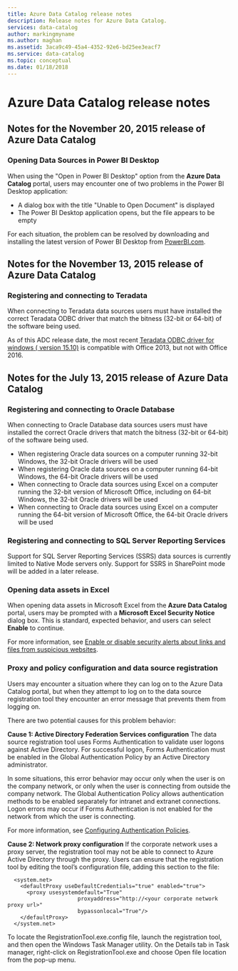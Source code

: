 ```yaml
---
title: Azure Data Catalog release notes
description: Release notes for Azure Data Catalog.
services: data-catalog
author: markingmyname
ms.author: maghan
ms.assetid: 3aca9c49-45a4-4352-92e6-bd25ee3eacf7
ms.service: data-catalog
ms.topic: conceptual
ms.date: 01/18/2018
---
```

# Azure Data Catalog release notes
## Notes for the November 20, 2015 release of Azure Data Catalog
### Opening Data Sources in Power BI Desktop
When using the "Open in Power BI Desktop" option from the **Azure Data Catalog** portal, users may encounter one of two problems in the Power BI Desktop application:

* A dialog box with the title "Unable to Open Document" is displayed
* The Power BI Desktop application opens, but the file appears to be empty

For each situation, the problem can be resolved by downloading and installing the latest version of Power BI Desktop from [PowerBI.com](https://powerbi.com).

## Notes for the November 13, 2015 release of Azure Data Catalog
### Registering and connecting to Teradata
When connecting to Teradata data sources users must have installed the correct Teradata ODBC driver that match the bitness (32-bit or 64-bit) of the software being used.

As of this ADC release date, the most recent [Teradata ODBC driver for windows ( version 15.10)](https://downloads.teradata.com/download/connectivity/odbc-driver/windows) is compatible with Office 2013, but not with Office 2016.

## Notes for the July 13, 2015 release of Azure Data Catalog
### Registering and connecting to Oracle Database
When connecting to Oracle Database data sources users must have installed the correct Oracle drivers that match the bitness (32-bit or 64-bit) of the software being used.

* When registering Oracle data sources on a computer running 32-bit Windows, the 32-bit Oracle drivers will be used
* When registering Oracle data sources on a computer running 64-bit Windows, the 64-bit Oracle drivers will be used
* When connecting to Oracle data sources using Excel on a computer running the 32-bit version of Microsoft Office, including on 64-bit Windows, the 32-bit Oracle drivers will be used
* When connecting to Oracle data sources using Excel on a computer running the 64-bit version of Microsoft Office, the 64-bit Oracle drivers will be used

### Registering and connecting to SQL Server Reporting Services
Support for SQL Server Reporting Services (SSRS) data sources is currently limited to Native Mode servers only. Support for SSRS in SharePoint mode will be added in a later release.

### Opening data assets in Excel
When opening data assets in Microsoft Excel from the **Azure Data Catalog** portal, users may be prompted with a **Microsoft Excel Security Notice** dialog box. This is standard, expected behavior, and users can select **Enable** to continue.

For more information, see [Enable or disable security alerts about links and files from suspicious websites](https://support.office.com/article/Enable-or-disable-security-alerts-about-links-and-files-from-suspicious-websites-A1AC6AE9-5C4A-4EB3-B3F8-143336039BBE).

### Proxy and policy configuration and data source registration
Users may encounter a situation where they can log on to the Azure Data Catalog portal, but when they attempt to log on to the data source registration tool they encounter an error message that prevents them from logging on.

There are two potential causes for this problem behavior:

**Cause 1: Active Directory Federation Services configuration**
The data source registration tool uses Forms Authentication to validate user logons against Active Directory. For successful logon, Forms Authentication must be enabled in the Global Authentication Policy by an Active Directory administrator.

In some situations, this error behavior may occur only when the user is on the company network, or only when the user is connecting from outside the company network. The Global Authentication Policy allows authentication methods to be enabled separately for intranet and extranet connections. Logon errors may occur if Forms Authentication is not enabled for the network from which the user is connecting.

For more information, see [Configuring Authentication Policies](https://technet.microsoft.com/library/dn486781.aspx).

**Cause 2: Network proxy configuration**
If the corporate network uses a proxy server, the registration tool may not be able to connect to Azure Active Directory through the proxy. Users can ensure that the registration tool by editing the tool’s configuration file, adding this section to the file:

      <system.net>
        <defaultProxy useDefaultCredentials="true" enabled="true">
          <proxy usesystemdefault="True"
                          proxyaddress="http://<your corporate network proxy url>"
                          bypassonlocal="True"/>
        </defaultProxy>
      </system.net>


To locate the RegistrationTool.exe.config file, launch the registration tool, and then open the Windows Task Manager utility. On the Details tab in Task manager, right-click on RegistrationTool.exe and choose Open file location from the pop-up menu.
